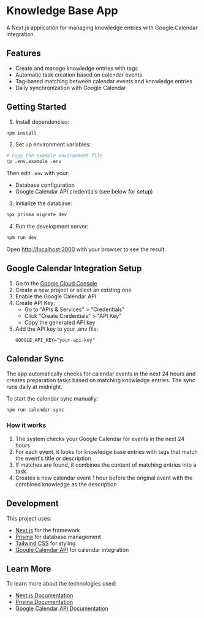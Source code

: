 # Knowledge Base App

A Next.js application for managing knowledge entries with Google Calendar integration.

## Features

- Create and manage knowledge entries with tags
- Automatic task creation based on calendar events
- Tag-based matching between calendar events and knowledge entries
- Daily synchronization with Google Calendar

## Getting Started

1. Install dependencies:

```bash
npm install
```

2. Set up environment variables:

```bash
# Copy the example environment file
cp .env.example .env
```

Then edit `.env` with your:
- Database configuration
- Google Calendar API credentials (see below for setup)

3. Initialize the database:

```bash
npx prisma migrate dev
```

4. Run the development server:

```bash
npm run dev
```

Open [http://localhost:3000](http://localhost:3000) with your browser to see the result.

## Google Calendar Integration Setup

1. Go to the [Google Cloud Console](https://console.cloud.google.com)
2. Create a new project or select an existing one
3. Enable the Google Calendar API
4. Create API Key:
   - Go to "APIs & Services" > "Credentials"
   - Click "Create Credentials" > "API Key"
   - Copy the generated API key
5. Add the API key to your .env file:
   ```
   GOOGLE_API_KEY="your-api-key"
   ```

## Calendar Sync

The app automatically checks for calendar events in the next 24 hours and creates preparation tasks based on matching knowledge entries. The sync runs daily at midnight.

To start the calendar sync manually:

```bash
npm run calendar-sync
```

### How it works

1. The system checks your Google Calendar for events in the next 24 hours
2. For each event, it looks for knowledge base entries with tags that match the event's title or description
3. If matches are found, it combines the content of matching entries into a task
4. Creates a new calendar event 1 hour before the original event with the combined knowledge as the description

## Development

This project uses:
- [Next.js](https://nextjs.org) for the framework
- [Prisma](https://www.prisma.io) for database management
- [Tailwind CSS](https://tailwindcss.com) for styling
- [Google Calendar API](https://developers.google.com/calendar) for calendar integration

## Learn More

To learn more about the technologies used:

- [Next.js Documentation](https://nextjs.org/docs)
- [Prisma Documentation](https://www.prisma.io/docs)
- [Google Calendar API Documentation](https://developers.google.com/calendar/api)
